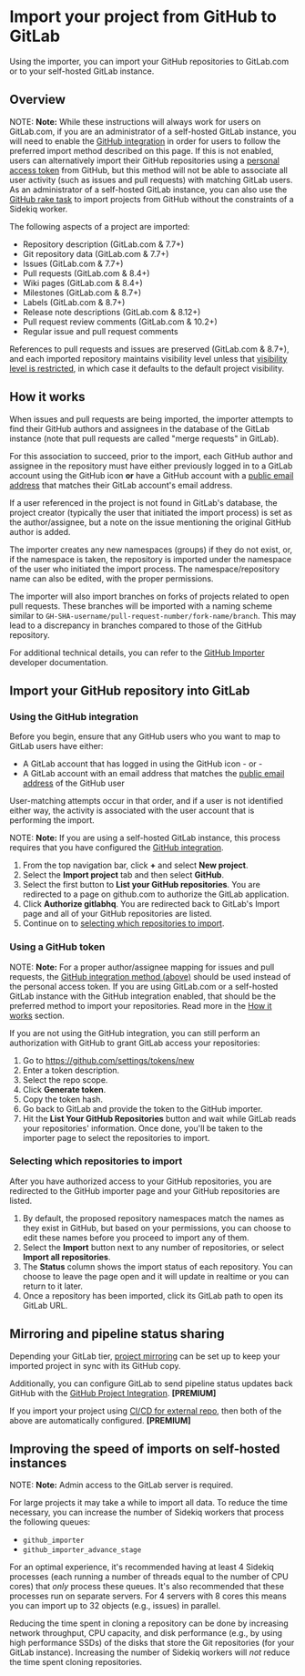 # Import your project from GitHub to GitLab

Using the importer, you can import your GitHub repositories to GitLab.com or to
your self-hosted GitLab instance.

## Overview

NOTE: **Note:**
While these instructions will always work for users on GitLab.com, if you are an
administrator of a self-hosted GitLab instance, you will need to enable the
[GitHub integration][gh-import] in order for users to follow the preferred
import method described on this page. If this is not enabled, users can alternatively import their
GitHub repositories using a [personal access token](#using-a-github-token) from GitHub,
but this method will not be able to associate all user activity (such as issues and pull requests)
with matching GitLab users. As an administrator of a self-hosted GitLab instance, you can also use
the [GitHub rake task](../../../administration/raketasks/github_import.md) to import projects from
GitHub without the constraints of a Sidekiq worker.

The following aspects of a project are imported:
  * Repository description (GitLab.com & 7.7+)
  * Git repository data (GitLab.com & 7.7+)
  * Issues (GitLab.com & 7.7+)
  * Pull requests (GitLab.com & 8.4+)
  * Wiki pages (GitLab.com & 8.4+)
  * Milestones (GitLab.com & 8.7+)
  * Labels (GitLab.com & 8.7+)
  * Release note descriptions (GitLab.com & 8.12+)
  * Pull request review comments (GitLab.com & 10.2+)
  * Regular issue and pull request comments

References to pull requests and issues are preserved (GitLab.com & 8.7+), and
each imported repository maintains visibility level unless that [visibility
level is restricted](../../../public_access/public_access.md#restricting-the-use-of-public-or-internal-projects),
in which case it defaults to the default project visibility.

## How it works

When issues and pull requests are being imported, the importer attempts to find their GitHub authors and
assignees in the database of the GitLab instance (note that pull requests are called "merge requests" in GitLab).

For this association to succeed, prior to the import, each GitHub author and assignee in the repository must
have either previously logged in to a GitLab account using the GitHub icon **or** have a GitHub account with
a [public email address](https://help.github.com/articles/setting-your-commit-email-address-on-github/) that
matches their GitLab account's email address.

If a user referenced in the project is not found in GitLab's database, the project creator (typically the user
that initiated the import process) is set as the author/assignee, but a note on the issue mentioning the original
GitHub author is added.

The importer creates any new namespaces (groups) if they do not exist, or, if the namespace is taken, the
repository is imported under the namespace of the user who initiated the import process. The namespace/repository
name can also be edited, with the proper permissions.

The importer will also import branches on forks of projects related to open pull requests. These branches will be
imported with a naming scheme similar to `GH-SHA-username/pull-request-number/fork-name/branch`. This may lead to
a discrepancy in branches compared to those of the GitHub repository.

For additional technical details, you can refer to the
[GitHub Importer](../../../development/github_importer.md "Working with the GitHub importer")
developer documentation.

## Import your GitHub repository into GitLab

### Using the GitHub integration

Before you begin, ensure that any GitHub users who you want to map to GitLab users have either:

- A GitLab account that has logged in using the GitHub icon
\- or -
- A GitLab account with an email address that matches the [public email address](https://help.github.com/articles/setting-your-commit-email-address-on-github/) of the GitHub user

User-matching attempts occur in that order, and if a user is not identified either way, the activity is associated with
the user account that is performing the import.

NOTE: **Note:**
If you are using a self-hosted GitLab instance, this process requires that you have configured the
[GitHub integration][gh-import].

1. From the top navigation bar, click **+** and select **New project**.
1. Select the **Import project** tab and then select **GitHub**.
1. Select the first button to **List your GitHub repositories**. You are redirected to a page on github.com to authorize the GitLab application.
1. Click **Authorize gitlabhq**. You are redirected back to GitLab's Import page and all of your GitHub repositories are listed.
1. Continue on to [selecting which repositories to import](#selecting-which-repositories-to-import).

### Using a GitHub token

NOTE: **Note:**
For a proper author/assignee mapping for issues and pull requests, the [GitHub integration method (above)](#using-the-github-integration)
should be used instead of the personal access token. If you are using GitLab.com or a self-hosted GitLab instance with the GitHub
integration enabled, that should be the preferred method to import your repositories. Read more in the [How it works](#how-it-works) section.

If you are not using the GitHub integration, you can still perform an authorization with GitHub to grant GitLab access your repositories:

1. Go to https://github.com/settings/tokens/new
1. Enter a token description.
1. Select the repo scope.
1. Click **Generate token**.
1. Copy the token hash.
1. Go back to GitLab and provide the token to the GitHub importer.
1. Hit the **List Your GitHub Repositories** button and wait while GitLab reads your repositories' information.
   Once done, you'll be taken to the importer page to select the repositories to import.

### Selecting which repositories to import

After you have authorized access to your GitHub repositories, you are redirected to the GitHub importer page and
your GitHub repositories are listed.

1. By default, the proposed repository namespaces match the names as they exist in GitHub, but based on your permissions,
   you can choose to edit these names before you proceed to import any of them.
1. Select the **Import** button next to any number of repositories, or select **Import all repositories**.
1. The **Status** column shows the import status of each repository. You can choose to leave the page open and it will
   update in realtime or you can return to it later.
1. Once a repository has been imported, click its GitLab path to open its GitLab URL.

## Mirroring and pipeline status sharing

Depending your GitLab tier, [project mirroring](../../../workflow/repository_mirroring.md) can be set up to keep
your imported project in sync with its GitHub copy.

Additionally, you can configure GitLab to send pipeline status updates back GitHub with the
[GitHub Project Integration](https://docs.gitlab.com/ee/user/project/integrations/github.html). **[PREMIUM]**

If you import your project using [CI/CD for external repo](https://docs.gitlab.com/ee/ci/ci_cd_for_external_repos/), then both
of the above are automatically configured. **[PREMIUM]**

## Improving the speed of imports on self-hosted instances

NOTE: **Note:**
Admin access to the GitLab server is required.

For large projects it may take a while to import all data. To reduce the time necessary, you can increase the number of
Sidekiq workers that process the following queues:

* `github_importer`
* `github_importer_advance_stage`

For an optimal experience, it's recommended having at least 4 Sidekiq processes (each running a number of threads equal
to the number of CPU cores) that *only* process these queues. It's also recommended that these processes run on separate
servers. For 4 servers with 8 cores this means you can import up to 32 objects (e.g., issues) in parallel.

Reducing the time spent in cloning a repository can be done by increasing network throughput, CPU capacity, and disk
performance (e.g., by using high performance SSDs) of the disks that store the Git repositories (for your GitLab instance).
Increasing the number of Sidekiq workers will *not* reduce the time spent cloning repositories.

[gh-import]: ../../../integration/github.md "GitHub integration"
